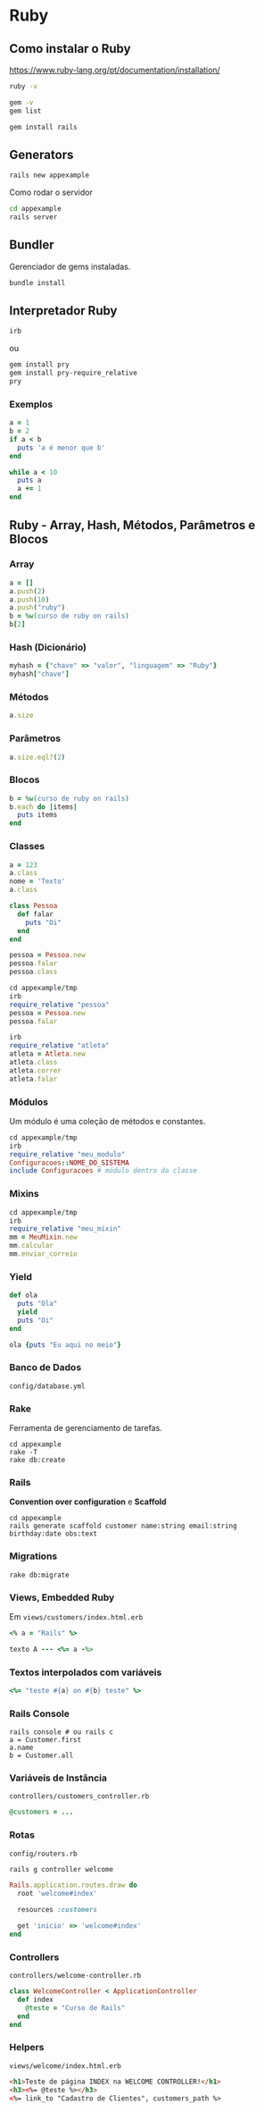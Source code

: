 # Ruby

## Como instalar o Ruby

https://www.ruby-lang.org/pt/documentation/installation/

```bash
ruby -v
```

```bash
gem -v
gem list
```

```bash
gem install rails
```

## Generators

```bash
rails new appexample
```

Como rodar o servidor

```bash
cd appexample
rails server
```

## Bundler

Gerenciador de gems instaladas.

```bash
bundle install
```

## Interpretador Ruby

```bash
irb
```

ou

```bash
gem install pry
gem install pry-require_relative
pry
```

### Exemplos

```ruby
a = 1
b = 2
if a < b
  puts 'a é menor que b'
end
```

```ruby
while a < 10
  puts a
  a += 1
end
```

## Ruby - Array, Hash, Métodos, Parâmetros e Blocos

### Array

```ruby
a = []
a.push(2)
a.push(10)
a.push("ruby")
b = %w(curso de ruby on rails)
b[2]
```

### Hash (Dicionário)

```ruby
myhash = {"chave" => "valor", "linguagem" => "Ruby"}
myhash["chave"]
```

### Métodos

```ruby
a.size
```

### Parâmetros

```ruby
a.size.eql?(2)
```

### Blocos

```ruby
b = %w(curso de ruby on rails)
b.each do |items|
  puts items
end
```

### Classes

```ruby
a = 123
a.class
nome = 'Texto'
a.class
```

```ruby
class Pessoa
  def falar
    puts "Oi"
  end
end

pessoa = Pessoa.new
pessoa.falar
pessoa.class
```

```ruby
cd appexample/tmp
irb
require_relative "pessoa"
pessoa = Pessoa.new
pessoa.falar
```

```ruby
irb
require_relative "atleta"
atleta = Atleta.new
atleta.class
atleta.correr
atleta.falar
```

### Módulos

Um módulo é uma coleção de métodos e constantes.

```ruby
cd appexample/tmp
irb
require_relative "meu_modulo"
Configuracoes::NOME_DO_SISTEMA
include Configuracoes # módulo dentro da classe
```


### Mixins

```ruby
cd appexample/tmp
irb
require_relative "meu_mixin"
mm = MeuMixin.new
mm.calcular
mm.enviar_correio
```


### Yield

```ruby
def ola
  puts "Ola"
  yield
  puts "Oi"
end

ola {puts "Eu aqui no meio"}
```


### Banco de Dados

`config/database.yml`

### Rake

Ferramenta de gerenciamento de tarefas.

```
cd appexample
rake -T
rake db:create
```

### Rails

**Convention over configuration** e **Scaffold**

```
cd appexample
rails generate scaffold customer name:string email:string birthday:date obs:text
```

### Migrations

```
rake db:migrate
```

### Views, Embedded Ruby

Em `views/customers/index.html.erb`

```ruby
<% a = "Rails" %>

texto A --- <%= a -%>
```

### Textos interpolados com variáveis

```ruby
<%= "teste #{a} on #{b} teste" %>
```

### Rails Console

```
rails console # ou rails c
a = Customer.first
a.name
b = Customer.all
```

### Variáveis de Instância

`controllers/customers_controller.rb`

```ruby
@customers = ...
```

### Rotas

`config/routers.rb`

```bash
rails g controller welcome
```

```ruby
Rails.application.routes.draw do
  root 'welcome#index'

  resources :customers

  get 'inicio' => 'welcome#index'
end
```

### Controllers

`controllers/welcome-controller.rb`

```ruby
class WelcomeController < ApplicationController
  def index
    @teste = "Curso de Rails"
  end
end
```

### Helpers

`views/welcome/index.html.erb`

```html
<h1>Teste de página INDEX na WELCOME CONTROLLER!</h1>
<h3><%= @teste %></h3>
<%= link_to "Cadastro de Clientes", customers_path %>
```

### 

```ruby

```

### 

```ruby

```

### 

```ruby

```

### 

```ruby

```

### 

```ruby

```

### 

```ruby

```

